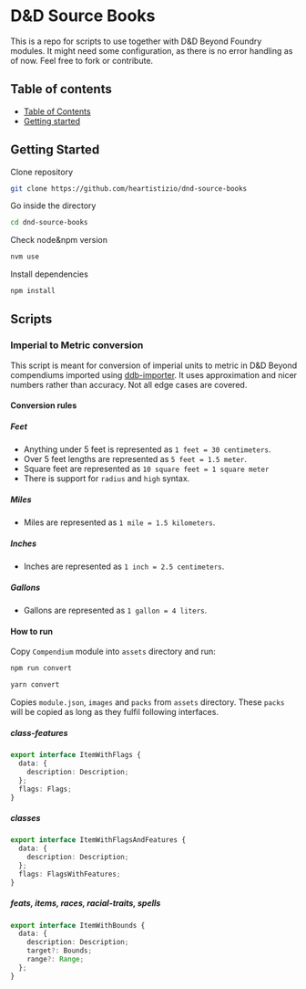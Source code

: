 # D&D Source Books

This is a repo for scripts to use together with D&D Beyond Foundry modules. It might need some
configuration, as there is no error handling as of now. Feel free to fork or contribute.

## Table of contents

- [Table of Contents](#table-of-contents)
- [Getting started](#getting-started)

## Getting Started

Clone repository

```bash
git clone https://github.com/heartistizio/dnd-source-books
```

Go inside the directory

```bash
cd dnd-source-books
```

Check node&npm version

```bash
nvm use
```

Install dependencies

```bash
npm install
```

## Scripts

### Imperial to Metric conversion

This script is meant for conversion of imperial units to metric in D&D Beyond compendiums imported
using [ddb-importer](https://github.com/MrPrimate/ddb-importer). It uses approximation and nicer
numbers rather than accuracy. Not all edge cases are covered.

#### Conversion rules

##### Feet

- Anything under 5 feet is represented as `1 feet = 30 centimeters`.
- Over 5 feet lengths are represented as `5 feet = 1.5 meter`.
- Square feet are represented as `10 square feet = 1 square meter`
- There is support for `radius` and `high` syntax.

##### Miles

- Miles are represented as `1 mile = 1.5 kilometers`.

##### Inches

- Inches are represented as `1 inch = 2.5 centimeters`.

##### Gallons

- Gallons are represented as `1 gallon = 4 liters`.

#### How to run

Copy `Compendium` module into `assets` directory and run:

```bash
npm run convert

yarn convert
```

Copies `module.json`, `images` and `packs` from `assets` directory. These `packs` will be copied as
long as they fulfil following interfaces.

##### class-features

```ts
export interface ItemWithFlags {
  data: {
    description: Description;
  };
  flags: Flags;
}
```

##### classes

```ts
export interface ItemWithFlagsAndFeatures {
  data: {
    description: Description;
  };
  flags: FlagsWithFeatures;
}
```

##### feats, items, races, racial-traits, spells

```ts
export interface ItemWithBounds {
  data: {
    description: Description;
    target?: Bounds;
    range?: Range;
  };
}
```
